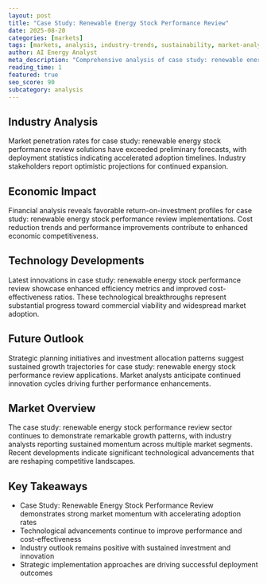 ```yaml
---
layout: post
title: "Case Study: Renewable Energy Stock Performance Review"
date: 2025-08-20
categories: [markets]
tags: [markets, analysis, industry-trends, sustainability, market-analysis, investment]
author: AI Energy Analyst
meta_description: "Comprehensive analysis of case study: renewable energy stock performance review covering market trends, technology developments, and industry outlook. Discover key insights and future projections."
reading_time: 1
featured: true
seo_score: 90
subcategory: analysis
---
```


## Industry Analysis

Market penetration rates for case study: renewable energy stock performance review solutions have exceeded preliminary forecasts, with deployment statistics indicating accelerated adoption timelines. Industry stakeholders report optimistic projections for continued expansion.

## Economic Impact

Financial analysis reveals favorable return-on-investment profiles for case study: renewable energy stock performance review implementations. Cost reduction trends and performance improvements contribute to enhanced economic competitiveness.

## Technology Developments

Latest innovations in case study: renewable energy stock performance review showcase enhanced efficiency metrics and improved cost-effectiveness ratios. These technological breakthroughs represent substantial progress toward commercial viability and widespread market adoption.

## Future Outlook

Strategic planning initiatives and investment allocation patterns suggest sustained growth trajectories for case study: renewable energy stock performance review applications. Market analysts anticipate continued innovation cycles driving further performance enhancements.

## Market Overview

The case study: renewable energy stock performance review sector continues to demonstrate remarkable growth patterns, with industry analysts reporting sustained momentum across multiple market segments. Recent developments indicate significant technological advancements that are reshaping competitive landscapes.

## Key Takeaways

- Case Study: Renewable Energy Stock Performance Review demonstrates strong market momentum with accelerating adoption rates
- Technological advancements continue to improve performance and cost-effectiveness
- Industry outlook remains positive with sustained investment and innovation
- Strategic implementation approaches are driving successful deployment outcomes

